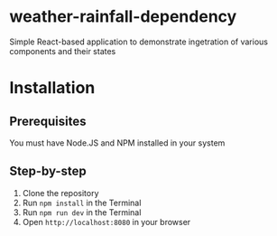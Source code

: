 # weather-rainfall-dependency

Simple React-based application to demonstrate ingetration of various components and their states

# Installation

## Prerequisites

You must have Node.JS and NPM installed in your system

## Step-by-step

1. Clone the repository
2. Run `npm install` in the Terminal
3. Run `npm run dev` in the Terminal
4. Open `http://localhost:8080` in your browser

